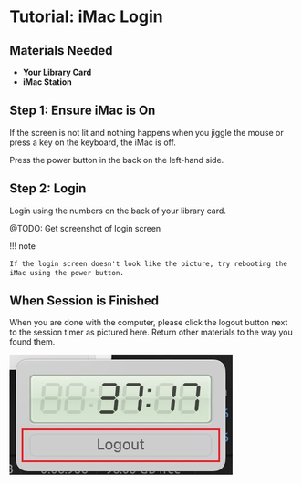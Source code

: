 # Tutorial: iMac Login

## Materials Needed
<div class="grid cards" markdown>

- **Your Library Card**
- **iMac Station**
</div>

## Step 1: Ensure iMac is On

If the screen is not lit and nothing happens when you jiggle the mouse or press a key on the keyboard, the iMac is off.

Press the power button in the back on the left-hand side.

## Step 2: Login

Login using the numbers on the back of your library card.

@TODO: Get screenshot of login screen

!!! note

    If the login screen doesn't look like the picture, try rebooting the iMac using the power button.

## When Session is Finished

When you are done with the computer, please click the logout button next to the session timer as pictured here. Return other materials to the way you found them.

![Screenshot of logout timer button](../assets/images/logout.webp)
